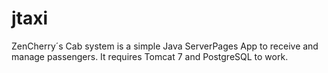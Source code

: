 # jtaxi
ZenCherry´s Cab system is a simple Java ServerPages App to receive and manage passengers.
It requires Tomcat 7 and PostgreSQL to work.
